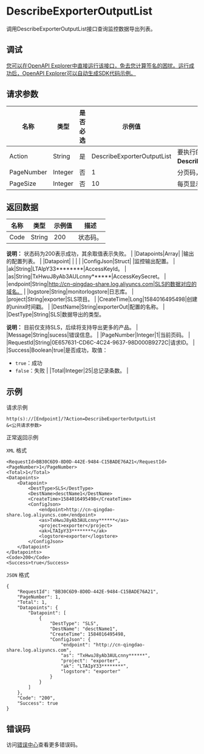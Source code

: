 # DescribeExporterOutputList

调用DescribeExporterOutputList接口查询监控数据导出列表。

## 调试

[您可以在OpenAPI Explorer中直接运行该接口，免去您计算签名的困扰。运行成功后，OpenAPI Explorer可以自动生成SDK代码示例。](https://api.aliyun.com/#product=Cms&api=DescribeExporterOutputList&type=RPC&version=2019-01-01)

## 请求参数

|名称|类型|是否必选|示例值|描述|
|--|--|----|---|--|
|Action|String|是|DescribeExporterOutputList|要执行的操作，取值：**DescribeExporterOutputList**。 |
|PageNumber|Integer|否|1|分页码，默认为1。 |
|PageSize|Integer|否|10|每页显示记录条数，默认为10。 |

## 返回数据

|名称|类型|示例值|描述|
|--|--|---|--|
|Code|String|200|状态码。

 **说明：** 状态码为200表示成功，其余取值表示失败。 |
|Datapoints|Array| |输出的配置列表。 |
|Datapoint| | | |
|ConfigJson|Struct| |监控输出配置。 |
|ak|String|LTAIpY33\*\*\*\*\*\*\*\*|AccessKeyId。 |
|as|String|TxHwuJ8yAb3AULcnny\*\*\*\*\*\*|AccessKeySecret。 |
|endpoint|String|http://cn-qingdao-share.log.aliyuncs.com|SLS的数据对应的域名。 |
|logstore|String|monitorlogstore|日志库。 |
|project|String|exporter|SLS项目。 |
|CreateTime|Long|1584016495498|创建的uninx时间戳。 |
|DestName|String|exporterOut|配置的名称。 |
|DestType|String|SLS|数据导出的类型。

 **说明：** 目前仅支持SLS，后续将支持导出更多的产品。 |
|Message|String|sucess|错误信息。 |
|PageNumber|Integer|1|当前页码。 |
|RequestId|String|0E657631-CD6C-4C24-9637-98D000B9272C|请求ID。 |
|Success|Boolean|true|是否成功，取值：

 -   `true`：成功
-   `false`：失败 |
|Total|Integer|25|总记录条数。 |

## 示例

请求示例

```
http(s)://[Endpoint]/?Action=DescribeExporterOutputList
&<公共请求参数>
```

正常返回示例

`XML` 格式

```
<RequestId>BB30C6D9-8D0D-442E-9484-C15BADE76A21</RequestId>
<PageNumber>1</PageNumber>
<Total>1</Total>
<Datapoints>
    <Datapoint>
        <DestType>SLS</DestType>
        <DestName>desctName1</DestName>
        <CreateTime>1584016495498</CreateTime>
        <ConfigJson>
            <endpoint>http://cn-qingdao-share.log.aliyuncs.com</endpoint>
            <as>TxHwuJ8yAb3AULcnny******</as>
            <project>exporter</project>
            <ak>LTAIpY33********</ak>
            <logstore>exporter</logstore>
        </ConfigJson>
    </Datapoint>
</Datapoints>
<Code>200</Code>
<Success>true</Success>
```

`JSON` 格式

```
{
	"RequestId": "BB30C6D9-8D0D-442E-9484-C15BADE76A21",
	"PageNumber": 1,
	"Total": 1,
	"Datapoints": {
		"Datapoint": [
			{
				"DestType": "SLS",
				"DestName": "desctName1",
				"CreateTime": 1584016495498,
				"ConfigJson": {
					"endpoint": "http://cn-qingdao-share.log.aliyuncs.com",
					"as": "TxHwuJ8yAb3AULcnny******",
					"project": "exporter",
					"ak": "LTAIpY33********",
					"logstore": "exporter"
				}
			}
		]
	},
	"Code": "200",
	"Success": true
}
```

## 错误码

访问[错误中心](https://error-center.aliyun.com/status/product/Cms)查看更多错误码。

